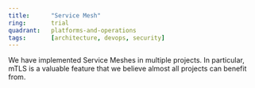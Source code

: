 ```yaml
---
title:      "Service Mesh"
ring:       trial
quadrant:   platforms-and-operations
tags:       [architecture, devops, security]
---
```


We have implemented Service Meshes in multiple projects. In particular, mTLS is a valuable feature that we believe almost all projects can benefit from.
